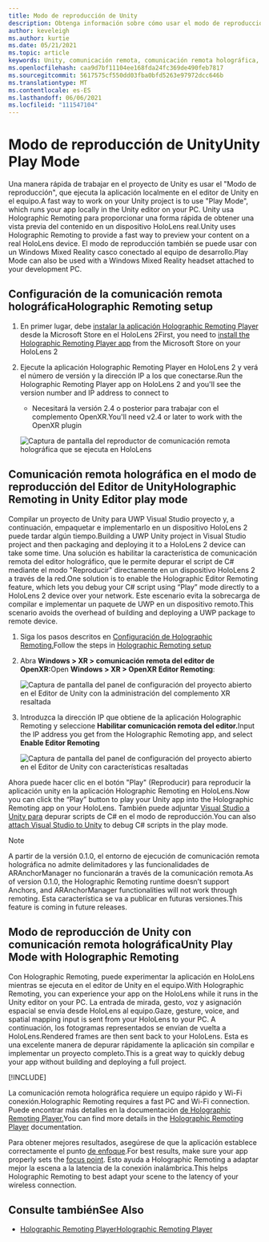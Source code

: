 ```yaml
---
title: Modo de reproducción de Unity
description: Obtenga información sobre cómo usar el modo de reproducción en el editor de Unity para obtener una vista previa de los cambios de la aplicación en un dispositivo sin implementar una aplicación.
author: keveleigh
ms.author: kurtie
ms.date: 05/21/2021
ms.topic: article
keywords: Unity, comunicación remota, comunicación remota holográfica, reproductor de comunicación remota holográfica, HoloLens, casco de realidad mixta, casco de realidad mixta de Windows, casco de realidad virtual, modo de juego de Unity
ms.openlocfilehash: caa9d7bf11104ee168fda24fc369de490feb7817
ms.sourcegitcommit: 5617575cf550dd03fba0bfd5263e97972dcc646b
ms.translationtype: MT
ms.contentlocale: es-ES
ms.lasthandoff: 06/06/2021
ms.locfileid: "111547104"
---
```

# <a name="unity-play-mode"></a><span data-ttu-id="15bd8-104">Modo de reproducción de Unity</span><span class="sxs-lookup"><span data-stu-id="15bd8-104">Unity Play Mode</span></span>

<span data-ttu-id="15bd8-105">Una manera rápida de trabajar en el proyecto de Unity es usar el "Modo de reproducción", que ejecuta la aplicación localmente en el editor de Unity en el equipo.</span><span class="sxs-lookup"><span data-stu-id="15bd8-105">A fast way to work on your Unity project is to use "Play Mode", which runs your app locally in the Unity editor on your PC.</span></span> <span data-ttu-id="15bd8-106">Unity usa Holographic Remoting para proporcionar una forma rápida de obtener una vista previa del contenido en un dispositivo HoloLens real.</span><span class="sxs-lookup"><span data-stu-id="15bd8-106">Unity uses Holographic Remoting to provide a fast way to preview your content on a real HoloLens device.</span></span> <span data-ttu-id="15bd8-107">El modo de reproducción también se puede usar con un Windows Mixed Reality casco conectado al equipo de desarrollo.</span><span class="sxs-lookup"><span data-stu-id="15bd8-107">Play Mode can also be used with a Windows Mixed Reality headset attached to your development PC.</span></span>

## <a name="holographic-remoting-setup"></a><span data-ttu-id="15bd8-108">Configuración de la comunicación remota holográfica</span><span class="sxs-lookup"><span data-stu-id="15bd8-108">Holographic Remoting setup</span></span>

1. <span data-ttu-id="15bd8-109">En primer lugar, debe [instalar la aplicación Holographic Remoting Player](https://www.microsoft.com/store/productId/9NBLGGH4SV40) desde la Microsoft Store en el HoloLens 2</span><span class="sxs-lookup"><span data-stu-id="15bd8-109">First, you need to [install the Holographic Remoting Player app](https://www.microsoft.com/store/productId/9NBLGGH4SV40) from the Microsoft Store on your HoloLens 2</span></span>
2. <span data-ttu-id="15bd8-110">Ejecute la aplicación Holographic Remoting Player en HoloLens 2 y verá el número de versión y la dirección IP a los que conectarse.</span><span class="sxs-lookup"><span data-stu-id="15bd8-110">Run the Holographic Remoting Player app on HoloLens 2 and you'll see the version number and IP address to connect to</span></span>
    * <span data-ttu-id="15bd8-111">Necesitará la versión 2.4 o posterior para trabajar con el complemento OpenXR.</span><span class="sxs-lookup"><span data-stu-id="15bd8-111">You'll need v2.4 or later to work with the OpenXR plugin</span></span>

    ![Captura de pantalla del reproductor de comunicación remota holográfica que se ejecuta en HoloLens](images/openxr-features-img-01.png)

## <a name="holographic-remoting-in-unity-editor-play-mode"></a><span data-ttu-id="15bd8-113">Comunicación remota holográfica en el modo de reproducción del Editor de Unity</span><span class="sxs-lookup"><span data-stu-id="15bd8-113">Holographic Remoting in Unity Editor play mode</span></span>

<span data-ttu-id="15bd8-114">Compilar un proyecto de Unity para UWP Visual Studio proyecto y, a continuación, empaquetar e implementarlo en un dispositivo HoloLens 2 puede tardar algún tiempo.</span><span class="sxs-lookup"><span data-stu-id="15bd8-114">Building a UWP Unity project in Visual Studio project and then packaging and deploying it to a HoloLens 2 device can take some time.</span></span> <span data-ttu-id="15bd8-115">Una solución es habilitar la característica de comunicación remota del editor holográfico, que le permite depurar el script de C# mediante el modo "Reproducir" directamente en un dispositivo HoloLens 2 a través de la red.</span><span class="sxs-lookup"><span data-stu-id="15bd8-115">One solution is to enable the Holographic Editor Remoting feature, which lets you debug your C# script using “Play” mode directly to a HoloLens 2 device over your network.</span></span> <span data-ttu-id="15bd8-116">Este escenario evita la sobrecarga de compilar e implementar un paquete de UWP en un dispositivo remoto.</span><span class="sxs-lookup"><span data-stu-id="15bd8-116">This scenario avoids the overhead of building and deploying a UWP package to remote device.</span></span>

1. <span data-ttu-id="15bd8-117">Siga los pasos descritos en [Configuración de Holographic Remoting.](#holographic-remoting-setup)</span><span class="sxs-lookup"><span data-stu-id="15bd8-117">Follow the steps in [Holographic Remoting setup](#holographic-remoting-setup)</span></span>
2. <span data-ttu-id="15bd8-118">Abra **Windows > XR > comunicación remota del editor de OpenXR:**</span><span class="sxs-lookup"><span data-stu-id="15bd8-118">Open **Windows > XR > OpenXR Editor Remoting**:</span></span>

    ![Captura de pantalla del panel de configuración del proyecto abierto en el Editor de Unity con la administración del complemento XR resaltada](images/openxr-features-img-02.png)

3. <span data-ttu-id="15bd8-120">Introduzca la dirección IP que obtiene de la aplicación Holographic Remoting y seleccione **Habilitar comunicación remota del editor.**</span><span class="sxs-lookup"><span data-stu-id="15bd8-120">Input the IP address you get from the Holographic Remoting app, and select **Enable Editor Remoting**</span></span>

    ![Captura de pantalla del panel de configuración del proyecto abierto en el Editor de Unity con características resaltadas](images/openxr-features-img-03.png)

<span data-ttu-id="15bd8-122">Ahora puede hacer clic en el botón "Play" (Reproducir) para reproducir la aplicación unity en la aplicación Holographic Remoting en HoloLens.</span><span class="sxs-lookup"><span data-stu-id="15bd8-122">Now you can click the “Play” button to play your Unity app into the Holographic Remoting app on your HoloLens.</span></span> <span data-ttu-id="15bd8-123">También puede adjuntar [Visual Studio a Unity para](/visualstudio/gamedev/unity/get-started/using-visual-studio-tools-for-unity?pivots=windows) depurar scripts de C# en el modo de reproducción.</span><span class="sxs-lookup"><span data-stu-id="15bd8-123">You can also [attach Visual Studio to Unity](/visualstudio/gamedev/unity/get-started/using-visual-studio-tools-for-unity?pivots=windows) to debug C# scripts in the play mode.</span></span>

> [!NOTE]
> <span data-ttu-id="15bd8-124">A partir de la versión 0.1.0, el entorno de ejecución de comunicación remota holográfica no admite delimitadores y las funcionalidades de ARAnchorManager no funcionarán a través de la comunicación remota.</span><span class="sxs-lookup"><span data-stu-id="15bd8-124">As of version 0.1.0, the Holographic Remoting runtime doesn’t support Anchors, and ARAnchorManager functionalities will not work through remoting.</span></span>  <span data-ttu-id="15bd8-125">Esta característica se va a publicar en futuras versiones.</span><span class="sxs-lookup"><span data-stu-id="15bd8-125">This feature is coming in future releases.</span></span>

## <a name="unity-play-mode-with-holographic-remoting"></a><span data-ttu-id="15bd8-126">Modo de reproducción de Unity con comunicación remota holográfica</span><span class="sxs-lookup"><span data-stu-id="15bd8-126">Unity Play Mode with Holographic Remoting</span></span>

<span data-ttu-id="15bd8-127">Con Holographic Remoting, puede experimentar la aplicación en HoloLens mientras se ejecuta en el editor de Unity en el equipo.</span><span class="sxs-lookup"><span data-stu-id="15bd8-127">With Holographic Remoting, you can experience your app on the HoloLens while it runs in the Unity editor on your PC.</span></span> <span data-ttu-id="15bd8-128">La entrada de mirada, gesto, voz y asignación espacial se envía desde HoloLens al equipo.</span><span class="sxs-lookup"><span data-stu-id="15bd8-128">Gaze, gesture, voice, and spatial mapping input is sent from your HoloLens to your PC.</span></span> <span data-ttu-id="15bd8-129">A continuación, los fotogramas representados se envían de vuelta a HoloLens.</span><span class="sxs-lookup"><span data-stu-id="15bd8-129">Rendered frames are then sent back to your HoloLens.</span></span> <span data-ttu-id="15bd8-130">Esta es una excelente manera de depurar rápidamente la aplicación sin compilar e implementar un proyecto completo.</span><span class="sxs-lookup"><span data-stu-id="15bd8-130">This is a great way to quickly debug your app without building and deploying a full project.</span></span>

[!INCLUDE[](includes/unity-play-mode.md)]

<span data-ttu-id="15bd8-131">La comunicación remota holográfica requiere un equipo rápido y Wi-Fi conexión.</span><span class="sxs-lookup"><span data-stu-id="15bd8-131">Holographic Remoting requires a fast PC and Wi-Fi connection.</span></span> <span data-ttu-id="15bd8-132">Puede encontrar más detalles en la documentación [de Holographic Remoting Player.](../platform-capabilities-and-apis/holographic-remoting-player.md)</span><span class="sxs-lookup"><span data-stu-id="15bd8-132">You can find more details in the [Holographic Remoting Player](../platform-capabilities-and-apis/holographic-remoting-player.md) documentation.</span></span>

<span data-ttu-id="15bd8-133">Para obtener mejores resultados, asegúrese de que la aplicación establece correctamente el punto [de enfoque](focus-point-in-unity.md).</span><span class="sxs-lookup"><span data-stu-id="15bd8-133">For best results, make sure your app properly sets the [focus point](focus-point-in-unity.md).</span></span> <span data-ttu-id="15bd8-134">Esto ayuda a Holographic Remoting a adaptar mejor la escena a la latencia de la conexión inalámbrica.</span><span class="sxs-lookup"><span data-stu-id="15bd8-134">This helps Holographic Remoting to best adapt your scene to the latency of your wireless connection.</span></span>

## <a name="see-also"></a><span data-ttu-id="15bd8-135">Consulte también</span><span class="sxs-lookup"><span data-stu-id="15bd8-135">See Also</span></span>

* [<span data-ttu-id="15bd8-136">Holographic Remoting Player</span><span class="sxs-lookup"><span data-stu-id="15bd8-136">Holographic Remoting Player</span></span>](../platform-capabilities-and-apis/holographic-remoting-player.md)
